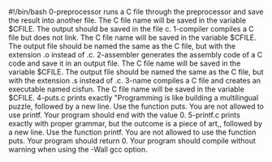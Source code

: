 #!/bin/bash
0-preprocessor runs a C file through the preprocessor and save the result into another file. The C file name will be saved in the variable $CFILE. The output should be saved in the file c.
1-compiler compiles a C file but does not link. The C file name will be saved in the variable $CFILE. The output file should be named the same as the C file, but with the extension .o instead of .c.
2-assembler generates the assembly code of a C code and save it in an output file. The C file name will be saved in the variable $CFILE. The output file should be named the same as the C file, but with the extension .s instead of .c.
3-name compiles a C file and creates an executable named cisfun. The C file name will be saved in the variable $CFILE.
4-puts.c prints exactly "Programming is like building a multilingual puzzle, followed by a new line. Use the function puts. You are not allowed to use printf. Your program should end with the value 0.
5-printf.c prints exactly with proper grammar, but the outcome is a piece of art,, followed by a new line. Use the function printf. You are not allowed to use the function puts. Your program should return 0.
Your program should compile without warning when using the -Wall gcc option.

